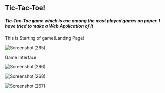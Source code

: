 <h2> Tic-Tac-Toe!</h2>
<h5>Tic-Tac-Toe game which is one among the most played games on paper.
  I have tried to make a Web Application of it</h5>

This is Starting of game(Landing Page)

![Screenshot (265)](https://user-images.githubusercontent.com/91051576/176990753-5022dc87-0895-46f2-a6a9-4240c8b27ef0.png)

Game Interface

![Screenshot (266)](https://user-images.githubusercontent.com/91051576/176990795-b57cdc1e-9bdb-47d0-a685-2a93c07b899b.png)

![Screenshot (268)](https://user-images.githubusercontent.com/91051576/176990846-54ed4328-2eb6-4172-af9b-92be1b2875b2.png)


![Screenshot (267)](https://user-images.githubusercontent.com/91051576/176990823-a602fc6d-76db-4708-bbe1-28a575b2d2af.png)

